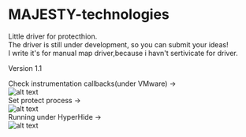 # MAJESTY-technologies
Little driver for protecthion.  
The driver is still under development, so you can submit your ideas!  
I write it's for manual map driver,because i havn't sertivicate for driver.  

Version 1.1

Check instrumentation callbacks(under VMware) ->  
![alt text](https://github.com/LazyAhora/MAJESTY-technologies/blob/main/Detect%20instrumentation%20callbacks.png)  
Set protect process ->  
![alt text](https://github.com/LazyAhora/MAJESTY-technologies/blob/main/Protect%20Process.png)  
Running under HyperHide  ->  
![alt text](https://github.com/LazyAhora/MAJESTY-technologies/blob/main/Under%20HyperHide.png) 

